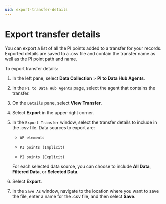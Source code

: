 ```yaml
---
uid: export-transfer-details
---
```


# Export transfer details

You can export a list of all the PI points added to a transfer for your records. Exported details are saved to a .csv file and contain the transfer name as well as the PI point path and name.

To export transfer details:

1. In the left pane, select **Data Collection** > **PI to Data Hub Agents**.

1. In the `PI to Data Hub Agents` page, select the agent that contains the transfer.
 
1. On the `Details` pane, select **View Transfer**.

1. Select **Export** in the upper-right corner.

1. In the `Export Transfer` window, select the transfer details to include in the .csv file. Data sources to export are:

   - `AF elements`

   - `PI points (Implicit)`

   - `PI points (Explicit)`

   For each selected data source, you can choose to include **All Data**, **Filtered Data**, or **Selected Data**.

1. Select **Export**.

1. In the `Save As` window, navigate to the location where you want to save the file, enter a name for the .csv file, and then select **Save**.